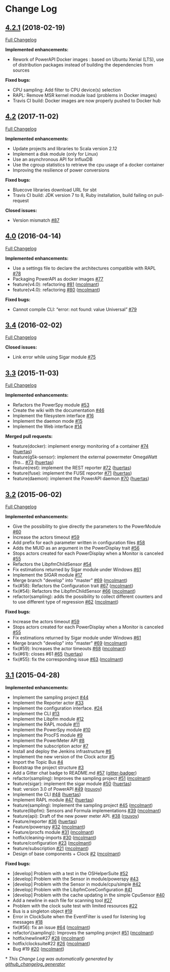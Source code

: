 # Change Log

## [4.2.1](https://github.com/Spirals-Team/powerapi/tree/4.2) (2018-02-19)
[Full Changelog](https://github.com/Spirals-Team/powerapi/compare/4.2...4.2.1)

**Implemented enhancements:**

- Rework of PowerAPI Docker images : based on Ubuntu Xenial (LTS), use of distribution packages instead of building the dependencies from sources

**Fixed bugs:**

- CPU sampling: Add filter to CPU device(s) selection
- RAPL: Remove MSR kernel module load (problems in Docker images)
- Travis CI build: Docker images are now properly pushed to Docker hub

## [4.2](https://github.com/Spirals-Team/powerapi/tree/4.2) (2017-11-02)
[Full Changelog](https://github.com/Spirals-Team/powerapi/compare/4.0...4.2)

**Implemented enhancements:**

- Update projects and libraries to Scala version 2.12
- Implement a disk module (only for Linux)
- Use an asynchronous API for InfluxDB
- Use the cgroup statistics to retrieve the cpu usage of a docker container
- Improving the resilience of power conversions

**Fixed bugs:**

- Bluecove libraries download URL for sbt
- Travis CI build: JDK version 7 to 8, Ruby installation, build failing on pull-request

**Closed issues:**

- Version mismatch [\#87](https://github.com/Spirals-Team/powerapi/issues/87)

## [4.0](https://github.com/Spirals-Team/powerapi/tree/4.0) (2016-04-14)
[Full Changelog](https://github.com/Spirals-Team/powerapi/compare/3.4...4.0)

**Implemented enhancements:**

- Use a settings file to declare the architectures compatible with RAPL [\#78](https://github.com/Spirals-Team/powerapi/issues/78)
- Packaging PowerAPI as docker images [\#77](https://github.com/Spirals-Team/powerapi/issues/77)
- feature\(v4.0\): refactoring [\#81](https://github.com/Spirals-Team/powerapi/pull/81) ([mcolmant](https://github.com/mcolmant))
- feature\(v4.0\): refactoring [\#80](https://github.com/Spirals-Team/powerapi/pull/80) ([mcolmant](https://github.com/mcolmant))

**Fixed bugs:**

- Cannot compile CLI: “error: not found: value Universal” [\#79](https://github.com/Spirals-Team/powerapi/issues/79)

## [3.4](https://github.com/Spirals-Team/powerapi/tree/3.4) (2016-02-02)
[Full Changelog](https://github.com/Spirals-Team/powerapi/compare/3.3...3.4)

**Closed issues:**

- Link error while using Sigar module [\#75](https://github.com/Spirals-Team/powerapi/issues/75)

## [3.3](https://github.com/Spirals-Team/powerapi/tree/3.3) (2015-11-03)
[Full Changelog](https://github.com/Spirals-Team/powerapi/compare/3.2...3.3)

**Implemented enhancements:**

- Refactors the PowerSpy module [\#53](https://github.com/Spirals-Team/powerapi/issues/53)
- Create the wiki with the documentation [\#46](https://github.com/Spirals-Team/powerapi/issues/46)
- Implement the filesystem interface [\#16](https://github.com/Spirals-Team/powerapi/issues/16)
- Implement the daemon mode [\#15](https://github.com/Spirals-Team/powerapi/issues/15)
- Implement the Web interface [\#14](https://github.com/Spirals-Team/powerapi/issues/14)

**Merged pull requests:**

- feature\(docker\): implement energy monitoring of a container [\#74](https://github.com/Spirals-Team/powerapi/pull/74) ([huertas](https://github.com/huertas))
- feature\(g5k-sensor\): implement the external powermeter OmegaWatt \(fro… [\#73](https://github.com/Spirals-Team/powerapi/pull/73) ([huertas](https://github.com/huertas))
- feature\(rest\): implement the REST reporter [\#72](https://github.com/Spirals-Team/powerapi/pull/72) ([huertas](https://github.com/huertas))
- feature\(fuse\): implement the FUSE reporter [\#71](https://github.com/Spirals-Team/powerapi/pull/71) ([huertas](https://github.com/huertas))
- feature\(daemon\): implement the PowerAPI daemon [\#70](https://github.com/Spirals-Team/powerapi/pull/70) ([huertas](https://github.com/huertas))

## [3.2](https://github.com/Spirals-Team/powerapi/tree/3.2) (2015-06-02)
[Full Changelog](https://github.com/Spirals-Team/powerapi/compare/3.1...3.2)

**Implemented enhancements:**

- Give the possibility to give directly the parameters to the PowerModule [\#60](https://github.com/Spirals-Team/powerapi/issues/60)
- Increase the actors timeout [\#59](https://github.com/Spirals-Team/powerapi/issues/59)
- Add prefix for each parameter written in configuration files [\#58](https://github.com/Spirals-Team/powerapi/issues/58)
- Adds the MUID as an argument in the PowerDisplay trait [\#56](https://github.com/Spirals-Team/powerapi/issues/56)
- Stops actors created for each PowerDisplay when a Monitor is canceled [\#55](https://github.com/Spirals-Team/powerapi/issues/55)
- Refactors the LibpfmChildSensor [\#54](https://github.com/Spirals-Team/powerapi/issues/54)
- Fix estimations returned by Sigar module under Windows [\#61](https://github.com/Spirals-Team/powerapi/issues/61)
- Implement the SIGAR module [\#17](https://github.com/Spirals-Team/powerapi/issues/17)
- Merge branch "develop" into "master" [\#69](https://github.com/Spirals-Team/powerapi/pull/69) ([mcolmant](https://github.com/mcolmant))
- fix\(\#58\): Refactors the Configuration trait [\#67](https://github.com/Spirals-Team/powerapi/pull/67) ([mcolmant](https://github.com/mcolmant))
- fix\(\#54\): Refactors the LibpfmChildSensor [\#66](https://github.com/Spirals-Team/powerapi/pull/66) ([mcolmant](https://github.com/mcolmant))
- refactor\(sampling\): adds the possibility to collect different counters and to use different type of regression [\#62](https://github.com/Spirals-Team/powerapi/pull/62) ([mcolmant](https://github.com/mcolmant))

**Fixed bugs:**

- Increase the actors timeout [\#59](https://github.com/Spirals-Team/powerapi/issues/59)
- Stops actors created for each PowerDisplay when a Monitor is canceled [\#55](https://github.com/Spirals-Team/powerapi/issues/55)
- Fix estimations returned by Sigar module under Windows [\#61](https://github.com/Spirals-Team/powerapi/issues/61)
- Merge branch "develop" into "master" [\#69](https://github.com/Spirals-Team/powerapi/pull/69) ([mcolmant](https://github.com/mcolmant))
- fix\(\#59\): Increases the actor timeouts [\#68](https://github.com/Spirals-Team/powerapi/pull/68) ([mcolmant](https://github.com/mcolmant))
- fix\(\#61\): closes \#61 [\#65](https://github.com/Spirals-Team/powerapi/pull/65) ([huertas](https://github.com/huertas))
- fix\(\#55\): fix the corresponding issue [\#63](https://github.com/Spirals-Team/powerapi/pull/63) ([mcolmant](https://github.com/mcolmant))

## [3.1](https://github.com/Spirals-Team/powerapi/tree/3.1) (2015-04-28)
**Implemented enhancements:**

- Implement the sampling project [\#44](https://github.com/Spirals-Team/powerapi/issues/44)
- Implement the Reporter actor [\#33](https://github.com/Spirals-Team/powerapi/issues/33)
- Implement the configuration interface. [\#24](https://github.com/Spirals-Team/powerapi/issues/24)
- Implement the CLI [\#13](https://github.com/Spirals-Team/powerapi/issues/13)
- Implement the Libpfm module [\#12](https://github.com/Spirals-Team/powerapi/issues/12)
- Implement the RAPL module [\#11](https://github.com/Spirals-Team/powerapi/issues/11)
- Implement the PowerSpy module [\#10](https://github.com/Spirals-Team/powerapi/issues/10)
- Implement the ProcFS module [\#9](https://github.com/Spirals-Team/powerapi/issues/9)
- Implement the PowerMeter API [\#8](https://github.com/Spirals-Team/powerapi/issues/8)
- Implement the subscription actor [\#7](https://github.com/Spirals-Team/powerapi/issues/7)
- Install and deploy the Jenkins infrastructure [\#6](https://github.com/Spirals-Team/powerapi/issues/6)
- Implement the new version of the Clock actor [\#5](https://github.com/Spirals-Team/powerapi/issues/5)
- Import the Topic Bus [\#4](https://github.com/Spirals-Team/powerapi/issues/4)
- Bootstrap the project structure [\#3](https://github.com/Spirals-Team/powerapi/issues/3)
- Add a Gitter chat badge to README.md [\#57](https://github.com/Spirals-Team/powerapi/pull/57) ([gitter-badger](https://github.com/gitter-badger))
- refactor\(sampling\): Improves the sampling project [\#51](https://github.com/Spirals-Team/powerapi/pull/51) ([mcolmant](https://github.com/mcolmant))
- feature\(sigar\): implement the sigar module [\#50](https://github.com/Spirals-Team/powerapi/pull/50) ([huertas](https://github.com/huertas))
- feat: version 3.0 of PowerAPI [\#49](https://github.com/Spirals-Team/powerapi/pull/49) ([rouvoy](https://github.com/rouvoy))
- Implement the CLI [\#48](https://github.com/Spirals-Team/powerapi/pull/48) ([huertas](https://github.com/huertas))
- Implement RAPL module [\#47](https://github.com/Spirals-Team/powerapi/pull/47) ([huertas](https://github.com/huertas))
- feature\(sampling\): Implement the sampling project [\#45](https://github.com/Spirals-Team/powerapi/pull/45) ([mcolmant](https://github.com/mcolmant))
- feature\(libpfm\): Sensors and Formula implementations [\#39](https://github.com/Spirals-Team/powerapi/pull/39) ([mcolmant](https://github.com/mcolmant))
- feature\(api\): Draft of the new power meter API. [\#38](https://github.com/Spirals-Team/powerapi/pull/38) ([rouvoy](https://github.com/rouvoy))
- Feature/reporter [\#36](https://github.com/Spirals-Team/powerapi/pull/36) ([huertas](https://github.com/huertas))
- Feature/powerspy [\#32](https://github.com/Spirals-Team/powerapi/pull/32) ([mcolmant](https://github.com/mcolmant))
- Feature/procfs module [\#31](https://github.com/Spirals-Team/powerapi/pull/31) ([mcolmant](https://github.com/mcolmant))
- hotfix/cleaning-imports [\#30](https://github.com/Spirals-Team/powerapi/pull/30) ([mcolmant](https://github.com/mcolmant))
- feature/configuration [\#23](https://github.com/Spirals-Team/powerapi/pull/23) ([mcolmant](https://github.com/mcolmant))
- feature/subscription [\#21](https://github.com/Spirals-Team/powerapi/pull/21) ([mcolmant](https://github.com/mcolmant))
- Design of base components + Clock [\#2](https://github.com/Spirals-Team/powerapi/pull/2) ([mcolmant](https://github.com/mcolmant))

**Fixed bugs:**

- \[develop\] Problem with a test in the OSHelperSuite [\#52](https://github.com/Spirals-Team/powerapi/issues/52)
- \[develop\] Problem with the Sensor in module/powerspy [\#43](https://github.com/Spirals-Team/powerapi/issues/43)
- \[develop\] Problem with the Sensor in module/cpu/simple [\#42](https://github.com/Spirals-Team/powerapi/issues/42)
- \[develop\] Problem with the LibpfmCoreConfiguration [\#41](https://github.com/Spirals-Team/powerapi/issues/41)
- \[develop\] Problem with the cache updating in the simple CpuSensor [\#40](https://github.com/Spirals-Team/powerapi/issues/40)
- Add a newline in each file for scanning tool [\#27](https://github.com/Spirals-Team/powerapi/issues/27)
- Problem with the clock suite test with limited resources [\#22](https://github.com/Spirals-Team/powerapi/issues/22)
- Bus is a singleton object [\#19](https://github.com/Spirals-Team/powerapi/issues/19)
- Error in ClockSuite when the EventFilter is used for listening log messages [\#18](https://github.com/Spirals-Team/powerapi/issues/18)
- fix\(\#56\): fix an issue [\#64](https://github.com/Spirals-Team/powerapi/pull/64) ([mcolmant](https://github.com/mcolmant))
- refactor\\(sampling\\): Improves the sampling project [\#51](https://github.com/Spirals-Team/powerapi/pull/51) ([mcolmant](https://github.com/mcolmant))
- hotfix/newline\#27 [\#28](https://github.com/Spirals-Team/powerapi/pull/28) ([mcolmant](https://github.com/mcolmant))
- hotfix/clocksuite\#22 [\#26](https://github.com/Spirals-Team/powerapi/pull/26) ([mcolmant](https://github.com/mcolmant))
- Bug \#19 [\#20](https://github.com/Spirals-Team/powerapi/pull/20) ([mcolmant](https://github.com/mcolmant))


\* *This Change Log was automatically generated by [github_changelog_generator](https://github.com/skywinder/Github-Changelog-Generator)*
